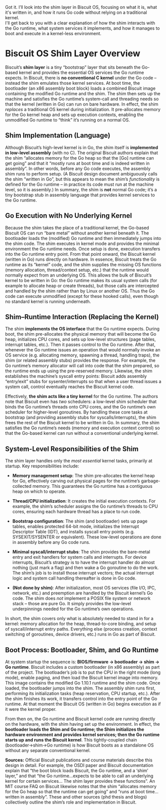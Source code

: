 Got it. I’ll look into the shim layer in Biscuit OS, focusing on what it is, what it's written in, and how it runs Go code without relying on a traditional kernel.  
I'll get back to you with a clear explanation of how the shim interacts with the Go runtime, what system services it implements, and how it manages to boot and execute in a kernel-less environment.

# Biscuit OS Shim Layer Overview

Biscuit’s **shim layer** is a tiny “bootstrap” layer that sits beneath the Go-based kernel and provides the essential OS services the Go runtime expects. In Biscuit, there is **no conventional C kernel** under the Go code – instead the shim emulates those kernel services. At boot time, the bootloader (an x86 assembly boot block) loads a combined Biscuit image containing the modified Go runtime and the shim. The shim then sets up the machine and satisfies the Go runtime’s system-call and threading needs so that the kernel (written in Go) can run on bare hardware. In effect, the shim _replaces_ a traditional OS kernel during initialization. It pre-allocates memory for the Go kernel heap and sets up execution contexts, enabling the unmodified Go runtime to “think” it’s running on a normal OS.

## Shim Implementation (Language)

Although Biscuit’s high-level kernel is in Go, the shim itself is **implemented in low-level assembly** (with no C). The original Biscuit authors explain that the shim “allocates memory for the Go heap so that the [Go] runtime can get going” and that it “mostly runs at boot time and is indeed written in assembly”. In other words, before any Go code executes, the assembly shim runs to perform setup. (A Biscuit design document ambiguously calls the shim “written in Go”, but this appears to mean the shim’s _functionality_ is defined for the Go runtime – in practice its code must run at the machine level, so it is assembly.) In summary, the shim is **not** normal Go code; it’s a tiny bootstrap stub in assembly language that provides kernel services to the Go runtime.

## Go Execution with No Underlying Kernel

Because the shim takes the place of a traditional kernel, the Go-based Biscuit OS can run “bare metal” without another kernel beneath it. The bootloader loads the (modified) Go runtime and then immediately jumps into the shim code. The shim executes in kernel mode and provides the minimal environment the Go runtime needs. Once setup is done, execution transfers into the Go runtime entry point. From that point onward, the Biscuit kernel (written in Go) runs directly on hardware. In essence, Biscuit treats the Go runtime as its “kernel” code, and the shim supplies the missing OS functions (memory allocation, thread/context setup, etc.) that the runtime would normally expect from an underlying OS. This allows the bulk of Biscuit’s kernel to be written in Go: the Go runtime makes its usual system calls (for example to allocate heap or create threads), but those calls are intercepted and handled by the shim rather than by Linux or another OS. Thus the Go code can execute unmodified (except for these hooked calls), even though no standard kernel is running underneath.

## Shim–Runtime Interaction (Replacing the Kernel)

The shim **implements the OS interface** that the Go runtime expects. During boot, the shim pre-allocates the physical memory that will become the Go heap, initializes CPU cores, and sets up low-level structures (page tables, interrupt tables, etc.). Then it passes control to the Go runtime. After that, whenever the Go runtime issues an operation that would normally invoke an OS service (e.g. allocating memory, spawning a thread, handling traps), the shim (or related assembly stubs) provides the response. For example, the Go runtime’s memory allocator will call into code that the shim prepared, so the runtime ends up using the pre-reserved memory. Likewise, the shim establishes the machine’s syscall entry points: Biscuit adds assembly “entry/exit” stubs for sysenter/interrupts so that when a user thread issues a system call, control eventually reaches the Biscuit kernel code.

Effectively, **the shim acts like a tiny kernel** for the Go runtime. The authors note that Biscuit even has _two_ schedulers: a low-level shim scheduler that binds the Go runtime’s threads onto CPU cores, and the Go runtime’s own scheduler for higher-level goroutines. By handling these core tasks at bootstrap (and providing assembly stubs for syscalls/interrupts), the shim frees the rest of the Biscuit kernel to be written in Go. In summary, the shim satisfies the Go runtime’s needs (memory and execution context control) so that the Go-based kernel can run without a conventional underlying kernel.

## System-Level Responsibilities of the Shim

The shim layer handles only the _most essential_ kernel tasks, primarily at startup. Key responsibilities include:

- **Memory management setup**: The shim pre-allocates the kernel heap for Go, effectively carving out physical pages for the runtime’s garbage-collected memory. This guarantees the Go runtime has a contiguous heap on which to operate.
    
- **Thread/CPU initialization**: It creates the initial execution contexts. For example, the shim’s scheduler assigns the Go runtime’s threads to CPU cores, ensuring each hardware thread has a place to run code.
    
- **Bootstrap configuration**: The shim (and bootloader) sets up page tables, enables protected 64-bit mode, initializes the Interrupt Descriptor Table (IDT), and installs syscall entry points (e.g. SYSEXIT/SYSENTER or equivalent). These low-level operations are done in assembly before any Go code runs.
    
- **Minimal syscall/interrupt stubs**: The shim provides the bare-metal entry and exit handlers for system calls and interrupts. For device interrupts, Biscuit’s strategy is to have the interrupt handler do almost nothing (just mark a flag) and then wake a Go goroutine to do the work. The shim’s job is to install those interrupt vectors; the actual interrupt logic and system call handling thereafter is done in Go code.
    
- **(Not done by shim)**: After initialization, most OS services (file I/O, IPC, network, etc.) and preemption are handled by the Biscuit kernel’s Go code. The shim does _not_ implement a POSIX file system or network stack – those are pure Go. It simply provides the low-level underpinnings needed for the Go runtime’s own operations.
    

In short, the shim covers only what is absolutely needed to stand in for a kernel: memory allocation for the heap, thread-to-core binding, and setup of syscall/interrupt entry paths. Everything else (process creation, context switching of goroutines, device drivers, etc.) runs in Go as part of Biscuit.

## Boot Process: Bootloader, Shim, and Go Runtime

At system startup the sequence is: **BIOS/firmware → bootloader → shim → Go runtime**. Biscuit includes a custom bootloader (in x86 assembly) as part of the project. The bootloader’s job is to put the CPU in the right mode (long mode), enable paging, and then load the Biscuit kernel image into memory. This image contains the modified Go 1.10.1 runtime and the shim code. Once loaded, the bootloader jumps into the shim. The assembly shim runs first, performing its initialization tasks (heap reservation, CPU startup, etc.). After the shim finishes its work, it transfers control into the entry point of the Go runtime. At that moment the Biscuit OS (written in Go) begins execution as if it were the kernel proper.

From then on, the Go runtime and Biscuit kernel code are running directly on the hardware, with the shim having set up the environment. In effect, the **bootloader loads the Shim and Go runtime; the Shim initializes the hardware environment and provides kernel services; then the Go runtime starts up and runs the Biscuit kernel**. This tightly-coupled chain (bootloader→shim→Go runtime) is how Biscuit boots as a standalone OS without any separate conventional kernel.

**Sources:** Official Biscuit publications and course materials describe this design in detail. For example, the OSDI paper and Biscuit documentation explain that “the boot block loads Biscuit, the Go runtime, and a ‘shim’ layer,” and that “the Go runtime…expects to be able to call an underlying kernel for certain services… The shim layer provides these functions”. An MIT course FAQ on Biscuit likewise notes that the shim “allocates memory for the Go heap so that the runtime can get going” and “runs at boot time…written in assembly”. These and other sources (phd thesis and blogs) collectively outline the shim’s role and implementation in Biscuit.